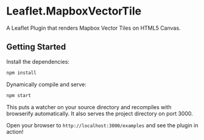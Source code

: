 Leaflet.MapboxVectorTile
========================

A Leaflet Plugin that renders Mapbox Vector Tiles on HTML5 Canvas.

## Getting Started

Install the dependencies:

```sh
npm install
```

Dynamically compile and serve:

```sh
npm start
```

This puts a watcher on your source directory and recompiles with browserify automatically. It also serves the project directory on port 3000.

Open your browser to `http://localhost:3000/examples` and see the plugin in action!